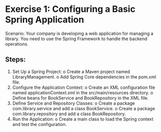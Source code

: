 # Exercise 1: Configuring a Basic Spring Application
Scenario: 
Your company is developing a web application for managing a library. You need to use the Spring Framework to handle the backend operations.

## Steps:
1.	Set Up a Spring Project:
o	Create a Maven project named LibraryManagement.
o	Add Spring Core dependencies in the pom.xml file.
2.	Configure the Application Context:
o	Create an XML configuration file named applicationContext.xml in the src/main/resources directory.
o	Define beans for BookService and BookRepository in the XML file.
3.	Define Service and Repository Classes:
o	Create a package com.library.service and add a class BookService.
o	Create a package com.library.repository and add a class BookRepository.
4.	Run the Application:
o	Create a main class to load the Spring context and test the configuration.
